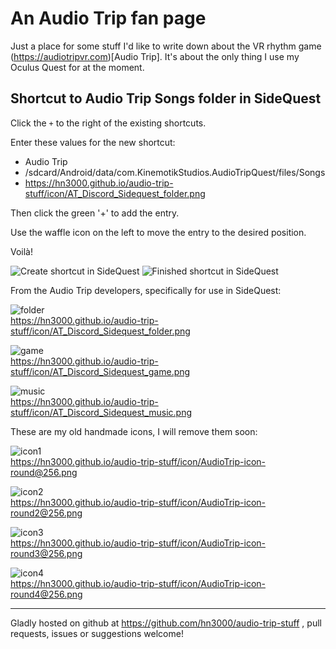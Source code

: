 
# An Audio Trip fan page

Just a place for some stuff I'd like to write down about the VR rhythm game
(https://audiotripvr.com)[Audio Trip]. It's about the only thing
I use my Oculus Quest for at the moment.


## Shortcut to Audio Trip Songs folder in SideQuest

Click the `+` to the right of the existing shortcuts.

Enter these values for the new shortcut:

* Audio Trip
* /sdcard/Android/data/com.KinemotikStudios.AudioTripQuest/files/Songs
* https://hn3000.github.io/audio-trip-stuff/icon/AT_Discord_Sidequest_folder.png

Then click the green '+' to add the entry.

Use the waffle icon on the left to move the entry to the desired position.

Voilà!

![Create shortcut in SideQuest](./img/SideQuest-icon-create.png)
![Finished shortcut in SideQuest](./img/SideQuest-icon-after.png)

From the Audio Trip developers, specifically for use in SideQuest:

![folder](./icon/AT_Discord_Sidequest_folder.png) <br>
<https://hn3000.github.io/audio-trip-stuff/icon/AT_Discord_Sidequest_folder.png>

![game](./icon/AT_Discord_Sidequest_game.png) <br>
<https://hn3000.github.io/audio-trip-stuff/icon/AT_Discord_Sidequest_game.png>

![music](./icon/AT_Discord_Sidequest_music.png) <br>
<https://hn3000.github.io/audio-trip-stuff/icon/AT_Discord_Sidequest_music.png>



These are my old handmade icons, I will remove them soon:

![icon1](./icon/AudioTrip-icon-round@256.png) <br>
<https://hn3000.github.io/audio-trip-stuff/icon/AudioTrip-icon-round@256.png>


![icon2](./icon/AudioTrip-icon-round2@256.png) <br>
<https://hn3000.github.io/audio-trip-stuff/icon/AudioTrip-icon-round2@256.png>

![icon3](./icon/AudioTrip-icon-round3@256.png) <br>
<https://hn3000.github.io/audio-trip-stuff/icon/AudioTrip-icon-round3@256.png>

![icon4](./icon/AudioTrip-icon-round4@256.png) <br>
<https://hn3000.github.io/audio-trip-stuff/icon/AudioTrip-icon-round4@256.png>


------

Gladly hosted on github at <https://github.com/hn3000/audio-trip-stuff> , pull requests, issues or suggestions welcome!